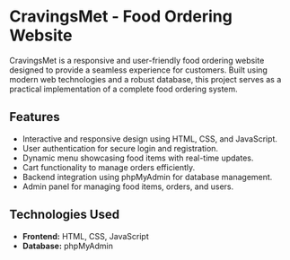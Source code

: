 # CravingsMet - Food Ordering Website

CravingsMet is a responsive and user-friendly food ordering website designed to provide a seamless experience for customers. Built using modern web technologies and a robust database, this project serves as a practical implementation of a complete food ordering system.

## Features
- Interactive and responsive design using HTML, CSS, and JavaScript.
- User authentication for secure login and registration.
- Dynamic menu showcasing food items with real-time updates.
- Cart functionality to manage orders efficiently.
- Backend integration using phpMyAdmin for database management.
- Admin panel for managing food items, orders, and users.

## Technologies Used
- **Frontend:** HTML, CSS, JavaScript
- **Database:** phpMyAdmin

